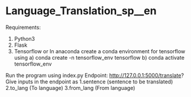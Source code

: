 # Language_Translation_sp__en
Requirements:
  1. Python3
  2. Flask
  3. Tensorflow 
        or
      In anaconda create a conda environment for tensorflow using a) conda create -n tensorflow_env tensorflow
                                                                  b) conda activate tensorflow_env
                                                                  
Run the program using index.py
 Endpoint: http://127.0.0.1:5000/translate? 
 Give inputs in the endpoint as  1.sentence (sentence to be translated) 2.to_lang (To language) 3.from_lang (From language)
